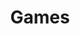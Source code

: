 ---
title: 'Games'
description: 'If you came here to play games, then you have landed in the right spot!'
featured_image: '/alien.png'
layout: "list"
---